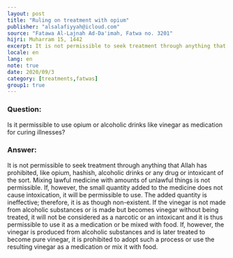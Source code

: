 ```yaml
---
layout: post
title: "Ruling on treatment with opium"
publisher: "alsalafiyyah@icloud.com"
source: "Fatawa Al-Lajnah Ad-Da'imah, Fatwa no. 3201"
hijri: Muharram 15, 1442
excerpt: It is not permissible to seek treatment through anything that Allah has prohibited, like opium, hashish, alcoholic drinks or any drug or intoxicant of the sort.
locale: en
lang: en
note: true
date: 2020/09/3
category: [treatments,fatwas]
group1: true
---
```


### Question:
Is it permissible to use opium or alcoholic drinks like vinegar as medication for curing illnesses? 

### Answer:
It is not permissible to seek treatment through anything that Allah has prohibited, like opium, hashish, alcoholic drinks or any drug or intoxicant of the sort. Mixing lawful medicine with amounts of unlawful things is not permissible. If, however, the small quantity added to the medicine does not cause intoxication, it will be permissible to use. The added quantity is ineffective; therefore, it is as though non-existent. If the vinegar is not made from alcoholic substances or is made but becomes vinegar without being treated, it will not be considered as a narcotic or an intoxicant and it is thus permissible to use it as a medication or be mixed with food. If, however, the vinegar is produced from alcoholic substances and is later treated to become pure vinegar, it is prohibited to adopt such a process or use the resulting vinegar as a medication or mix it with food.